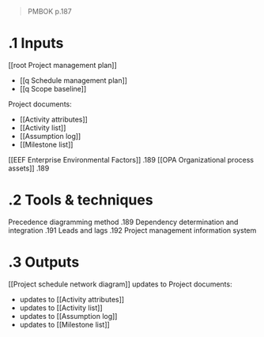> PMBOK p.187
# .1 Inputs

[[root Project management plan]]
* [[q Schedule management plan]]
* [[q Scope baseline]]

Project documents:
* [[Activity attributes]]
* [[Activity list]]
* [[Assumption log]]
* [[Milestone list]]

[[EEF Enterprise Environmental Factors]] .189
[[OPA Organizational process assets]] .189

# .2 Tools & techniques
Precedence diagramming method .189
Dependency determination and integration .191
Leads and lags .192
Project management information system

# .3 Outputs
[[Project schedule network diagram]]
updates to Project documents:
* updates to [[Activity attributes]]
* updates to [[Activity list]]
* updates to [[Assumption log]]
* updates to [[Milestone list]]



